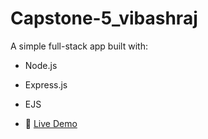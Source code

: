 # Capstone-5_vibashraj

A simple full-stack app built with:
- Node.js
- Express.js
- EJS

- 🚀 [Live Demo](https://your-app.onrender.com)



